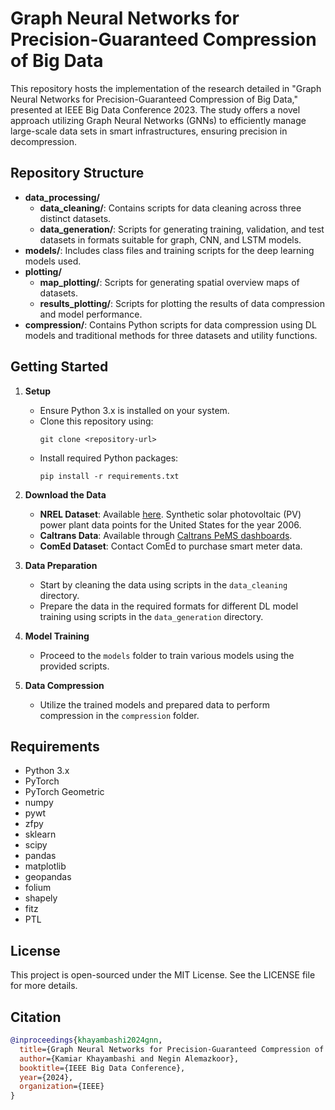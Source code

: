 # Graph Neural Networks for Precision-Guaranteed Compression of Big Data

This repository hosts the implementation of the research detailed in "Graph Neural Networks for Precision-Guaranteed Compression of Big Data," presented at IEEE Big Data Conference 2023. The study offers a novel approach utilizing Graph Neural Networks (GNNs) to efficiently manage large-scale data sets in smart infrastructures, ensuring precision in decompression.

## Repository Structure

- **data_processing/**
  - **data_cleaning/**: Contains scripts for data cleaning across three distinct datasets.
  - **data_generation/**: Scripts for generating training, validation, and test datasets in formats suitable for graph, CNN, and LSTM models.
- **models/**: Includes class files and training scripts for the deep learning models used.
- **plotting/**
  - **map_plotting/**: Scripts for generating spatial overview maps of datasets.
  - **results_plotting/**: Scripts for plotting the results of data compression and model performance.
- **compression/**: Contains Python scripts for data compression using DL models and traditional methods for three datasets and utility functions.

## Getting Started

1. **Setup**
   - Ensure Python 3.x is installed on your system.
   - Clone this repository using:
     ```
     git clone <repository-url>
     ```
   - Install required Python packages:
     ```
     pip install -r requirements.txt
     ```

2. **Download the Data**
   - **NREL Dataset**: Available [here](https://www.nrel.gov/grid/solar-power-data.html). Synthetic solar photovoltaic (PV) power plant data points for the United States for the year 2006.
   - **Caltrans Data**: Available through [Caltrans PeMS dashboards](https://pems.dot.ca.gov/?dnode=Clearinghouse&type=station_5min&district_id=7&submit=Submit).
   - **ComEd Dataset**: Contact ComEd to purchase smart meter data.

3. **Data Preparation**
   - Start by cleaning the data using scripts in the `data_cleaning` directory.
   - Prepare the data in the required formats for different DL model training using scripts in the `data_generation` directory.

4. **Model Training**
   - Proceed to the `models` folder to train various models using the provided scripts.

5. **Data Compression**
   - Utilize the trained models and prepared data to perform compression in the `compression` folder.

## Requirements

- Python 3.x
- PyTorch
- PyTorch Geometric
- numpy
- pywt
- zfpy
- sklearn
- scipy
- pandas
- matplotlib
- geopandas
- folium
- shapely
- fitz
- PTL

## License

This project is open-sourced under the MIT License. See the LICENSE file for more details.

## Citation

```bibtex
@inproceedings{khayambashi2024gnn,
  title={Graph Neural Networks for Precision-Guaranteed Compression of Large-scale Spatial Data},
  author={Kamiar Khayambashi and Negin Alemazkoor},
  booktitle={IEEE Big Data Conference},
  year={2024},
  organization={IEEE}
}
